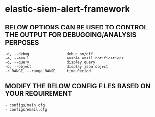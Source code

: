 # elastic-siem-alert-framework

## BELOW OPTIONS CAN BE USED TO CONTROL THE OUTPUT FOR DEBUGGING/ANALYSIS PERPOSES
	-d, --debug           		debug on/off
	-e, --email           		enable email notifications
	-q, --query           		display query
	-o, --object          		display json object
	-r RANGE, --range RANGE		time Period

## MODIFY THE BELOW CONFIG FILES BASED ON YOUR REQUIREMENT
	- configs/main.cfg
	- configs/email.cfg
